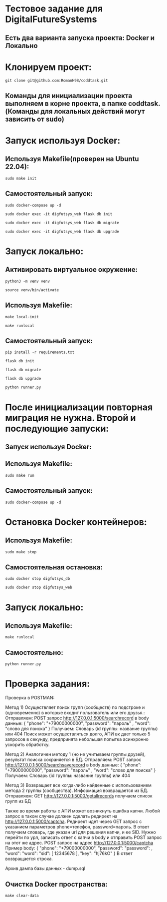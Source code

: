 # Тестовое задание для DigitalFutureSystems

## Есть два варианта запуска проекта: Docker и Локально

# Клонируем проект:
    git clone git@github.com:RomanH98/coddtask.git

## Команды для инициализации проекта выполняем в корне проекта, в папке coddtask. (Команды для локальных действий могут зависить от sudo)

# Запуск используя Docker:

## Используя Makefile(проверен на Ubuntu 22.04):
    sudo make init


## Самостоятельный запуск:
    sudo docker-compose up -d
    
    sudo docker exec -it digfutsys_web flask db init
    
    sudo docker exec -it digfutsys_web flask db migrate

    sudo docker exec -it digfutsys_web flask db upgrade

# Запуск локально:
## Активировать виртуальное окружение:
    python3 -m venv venv
    
    source venv/bin/activate

## Используя Makefile:
    make local-init
    
    make runlocal
## Cамостоятельный запуск:
    
    pip install -r requirements.txt
    
    flask db init
    
    flask db migrate
    
    flask db upgrade
    
    python runner.py

# После инициализации повторная миграция не нужна. Bторой и последующие запуски:
## Запуск используя Docker:

## Используя Makefile:
        
    sudo make run

## Самостоятельный запуск:
    
    sudo docker-compose up -d

# Остановка Docker контейнеров:
## Используя Makefile:
    
    sudo make stop

## Самостоятельная остановка:
    
    sudo docker stop digfutsys_db
    
    sudo docker stop digfutsys_web

# Запуск локально:
	
## Используя Makefile:
    
    make runlocal
	
## Самостоятельно:
    
    python runner.py

# Проверка задания:
Проверка в POSTMAN:

Метод 1) Осуществляет поиск групп (сообществ) по подстроке и (одновременно) в которые входит
пользователь или его друзья.:
	Отправляем:
	POST запрос http://127.0.0.1:5000/searchrecord
	в body данные:
	{
    "phone": "+79000000000",
    "password": "пароль" ,
    "word": "слово для поиска"
	}
	Получаем:
	Словарь {id группы: название группы) или 404
Поиск может осуществляться долго, АПИ вк дает только 5 запросов в секунду, предпринята небольшая попытка асинхронно ускорить обработку.

Метод 2) Аналогичен методу 1 (но не учитываем группы друзей), результат поиска сохраняется в БД.
	Отправляем: 
	POST запрос http://127.0.0.1:5000/searchsaverecord
	в body данные:
	{
    "phone": "+79000000000",
    "password": "пароль" ,
    "word": "слово для поиска"
	}
	Получаем:
	Словарь {id группы: название группы) или 404

Метод 3) Возвращает все когда-либо найденные с использованием метода 2 группы (сообщества).
Информация возвращается из БД.
	Отправляем:
	GET http://127.0.0.1:5000/getallrecords
	получаем список групп из БД

Также во время работы с АПИ может возникнуть ошибка капчи. Любой запрос в таком случае должен сделать редирект на http://127.0.0.1:5000/captcha.
Редирект идет через GET запрос с указанием параметров phone=телефон, password=пароль. В ответ получаем словарь, где указан url для решения капчи, и ее SID.
Нужно перейти по урл, записать ответ с капчи в body и отправить POST запрос на этот же адрес. 
POST запрос на адрес http://127.0.0.1:5000/captcha
Пример body: 
{
    "phone": "+79000000000",
    "password": "password": ,
    "word": "word": 
    "sid": [
        12345678
    ],
    "key": "hj76kO"
}
В ответ возвращается строка.

Архив дампа базы данных - dump.sql

## Очистка Docker пространства:
	
    make clear-data